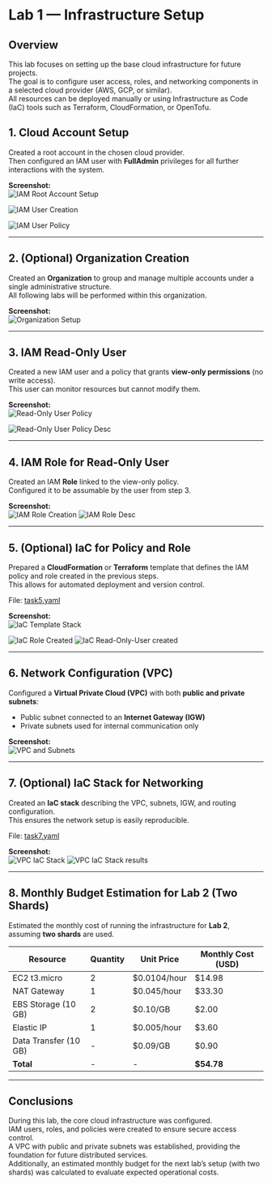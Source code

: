 # Lab 1 — Infrastructure Setup

## Overview

This lab focuses on setting up the base cloud infrastructure for future projects.  
The goal is to configure user access, roles, and networking components in a selected cloud provider (AWS, GCP, or similar).  
All resources can be deployed manually or using Infrastructure as Code (IaC) tools such as Terraform, CloudFormation, or OpenTofu.

## 1. Cloud Account Setup

Created a root account in the chosen cloud provider.  
Then configured an IAM user with **FullAdmin** privileges for all further interactions with the system.

**Screenshot:**  
![IAM Root Account Setup](screenshots/task1.jpg)

![IAM User Creation](screenshots/task1a.jpg)

![IAM User Policy](screenshots/task1.1a.jpg)

---

## 2. (Optional) Organization Creation

Created an **Organization** to group and manage multiple accounts under a single administrative structure.  
All following labs will be performed within this organization.

**Screenshot:**  
![Organization Setup](screenshots/task2.jpg)

---

## 3. IAM Read-Only User

Created a new IAM user and a policy that grants **view-only permissions** (no write access).  
This user can monitor resources but cannot modify them.

**Screenshot:**  
![Read-Only User Policy](screenshots/task3.jpg)

![Read-Only User Policy Desc](screenshots/task3.1.jpg)

---

## 4. IAM Role for Read-Only User

Created an IAM **Role** linked to the view-only policy.  
Configured it to be assumable by the user from step 3.

**Screenshot:**  
![IAM Role Creation](screenshots/task4.jpg)
![IAM Role Desc](screenshots/task4.1.jpg)

---

## 5. (Optional) IaC for Policy and Role

Prepared a **CloudFormation** or **Terraform** template that defines the IAM policy and role created in the previous steps.  
This allows for automated deployment and version control.

File: [task5.yaml](./resources/task5.yaml)

**Screenshot:**  
![IaC Template Stack](screenshots/task5.jpg)

![IaC Role Created](screenshots/task5.1.jpg)
![IaC Read-Only-User created](screenshots/task5.2.jpg)

---

## 6. Network Configuration (VPC)

Configured a **Virtual Private Cloud (VPC)** with both **public and private subnets**:

- Public subnet connected to an **Internet Gateway (IGW)**
- Private subnets used for internal communication only

**Screenshot:**  
![VPC and Subnets](screenshots/task6.jpg)

---

## 7. (Optional) IaC Stack for Networking

Created an **IaC stack** describing the VPC, subnets, IGW, and routing configuration.  
This ensures the network setup is easily reproducible.

File: [task7.yaml](./resources/task7.yaml)

**Screenshot:**  
![VPC IaC Stack](screenshots/task7.jpg)
![VPC IaC Stack results](screenshots/task7.1.jpg)

---

## 8. Monthly Budget Estimation for Lab 2 (Two Shards)

Estimated the monthly cost of running the infrastructure for **Lab 2**, assuming **two shards** are used.

| Resource              | Quantity | Unit Price   | Monthly Cost (USD) |
| --------------------- | -------- | ------------ | ------------------ |
| EC2 t3.micro          | 2        | $0.0104/hour | $14.98             |
| NAT Gateway           | 1        | $0.045/hour  | $33.30             |
| EBS Storage (10 GB)   | 2        | $0.10/GB     | $2.00              |
| Elastic IP            | 1        | $0.005/hour  | $3.60              |
| Data Transfer (10 GB) | -        | $0.09/GB     | $0.90              |
| **Total**             | -        | -            | **$54.78**         |

---

## Conclusions

During this lab, the core cloud infrastructure was configured.  
IAM users, roles, and policies were created to ensure secure access control.  
A VPC with public and private subnets was established, providing the foundation for future distributed services.  
Additionally, an estimated monthly budget for the next lab’s setup (with two shards) was calculated to evaluate expected operational costs.
